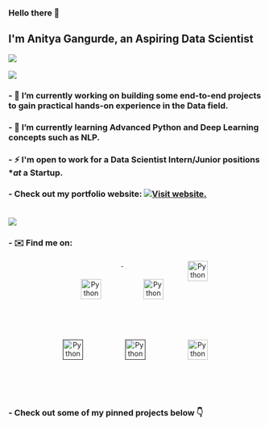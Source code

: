 ### Hello there 👋

## I'm Anitya Gangurde, an Aspiring Data Scientist
![](https://visitor-badge.laobi.icu/badge?page_id=anityagan9urde.anityagan9urde)<br><br>
![](https://github-readme-stats.vercel.app/api?username=AnityaGan9urde&show_icons=true&theme=tokyonight) <br>
### - 🔭 I’m currently working on building some end-to-end projects to gain practical hands-on experience in the Data field.
### - 🌱 I’m currently learning Advanced Python and Deep Learning concepts such as NLP.
### - ⚡ I'm open to work for a Data Scientist Intern/Junior positions **at* a Startup.
### - Check out my portfolio website: [![Visit website.](icons8-end-button-48.png "Visit")](https://anityagan9urde.github.io) <br><br>
![](https://github-readme-stats.vercel.app/api/top-langs/?username=AnityaGan9urde&theme=tokyonight&hide=scss)
### - ✉️ Find me on:
<p align="center">
 <a href="https://anityagan9urde.github.io/" target="_blank" rel="noopener noreferrer"> <img src="https://img.icons8.com/nolan/64/github.png" alt="Python" height="40" style="vertical-align:top; margin:40px"> </a>
 <a href="https://linkedin.com/in/anityagan9urde" target="_blank" rel="noopener noreferrer"> <img src="https://img.icons8.com/nolan/64/linkedin.png" alt="Python" height="40" style="vertical-align:top; margin:40px"></a>
 <a href="https://anityagan9urde.medium.com/" target="_blank" rel="noopener noreferrer"> <img src="https://img.icons8.com/nolan/64/medium-new.png" alt="Python" height="40" style="vertical-align:top; margin:4px"></a><br>
 <a href="" target="_blank" rel="noopener noreferrer"> <img src="https://img.icons8.com/nolan/64/twitter.png" alt="Python" height="40" style="vertical-align:top; margin:40px"></a>
 <a href="" target="_blank" rel="noopener noreferrer"> <img src="https://img.icons8.com/nolan/64/reddit.png" alt="Python" height="40" style="vertical-align:top; margin:40px"></a>
 <a href="mailto:anityagangurde01@gmail.com"> <img src="https://img.icons8.com/nolan/64/share-2.png" alt="Python" height="40" style="vertical-align:top; margin:40px"></a>
</p>  
<br>


### - Check out some of my pinned projects below 👇

<!--
**AnityaGan9urde/anityagan9urde** is a ✨ _special_ ✨ repository because its `README.md` (this file) appears on your GitHub profile.

Here are some ideas to get you started:

- 🔭 I’m currently working on ...
- 🌱 I’m currently learning ...
- 👯 I’m looking to collaborate on ...
- 🤔 I’m looking for help with ...
- 💬 Ask me about ...
- 📫 How to reach me: ...
- 😄 Pronouns: ...
- ⚡ Fun fact: ...
-->
